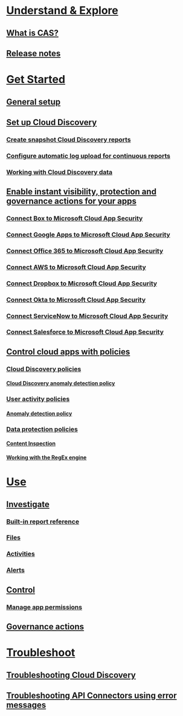 # [Understand & Explore](what-is-cloud-app-security.md)
## [What is CAS?](what-is-cloud-app-security.md)
## [Release notes](release-notes.md)
# [Get Started](getting-started-with-cloud-app-security.md)
## [General setup](general-setup.md)
## [Set up Cloud Discovery](set-up-cloud-discovery.md)
### [Create snapshot Cloud Discovery reports](create-snapshot-cloud-discovery-reports.md)
### [Configure automatic log upload for continuous reports](configure-automatic-log-upload-for-continuous-reports.md)
### [Working with Cloud Discovery data](working-with-cloud-discovery-data.md)
## [Enable instant visibility, protection and governance actions for your apps](enable-instant-visibility-protection-and-governance-actions-for-your-apps.md)
### [Connect Box to Microsoft Cloud App Security](connect-box-to-microsoft-cloud-app-security.md)
### [Connect Google Apps to Microsoft Cloud App Security](connect-google-apps-to-microsoft-cloud-app-security.md)
### [Connect Office 365 to Microsoft Cloud App Security](connect-office-365-to-microsoft-cloud-app-security.md)
### [Connect AWS to Microsoft Cloud App Security](connect-aws-to-microsoft-cloud-app-security.md)
### [Connect Dropbox to Microsoft Cloud App Security](connect-dropbox-to-microsoft-cloud-app-security.md)
### [Connect Okta to Microsoft Cloud App Security](connect-okta-to-microsoft-cloud-app-security.md)
### [Connect ServiceNow to Microsoft Cloud App Security](connect-servicenow-to-microsoft-cloud-app-security.md)
### [Connect Salesforce to Microsoft Cloud App Security](connect-salesforce-to-microsoft-cloud-app-security.md)
## [Control cloud apps with policies](control-cloud-apps-with-policies.md)
### [Cloud Discovery policies](cloud-discovery-policies.md)
#### [Cloud Discovery anomaly detection policy](cloud-discovery-anomaly-detection-policy.md)
### [User activity policies](user-activity-policies.md)
#### [Anomaly detection policy](anomaly-detection-policy.md)
### [Data protection policies](data-protection-policies.md)
#### [Content Inspection](content-inspection.md)
#### [Working with the RegEx engine](working-with-the-regex-engine.md)
# [Use](daily-activities-to-protect-your-cloud-environment.md)
## [Investigate](investigate.md)
### [Built-in report reference](built-in-report-reference.md)
### [Files](file-filters.md)
### [Activities](activity-filters.md)
### [Alerts](monitor-alerts.md)
## [Control](control.md)
### [Manage app permissions](manage-app-permissions.md)
## [Governance actions](governance-actions.md)
# [Troubleshoot](troubleshooting.md)
## [Troubleshooting Cloud Discovery](troubleshooting-cloud-discovery.md)
## [Troubleshooting API Connectors using error messages](troubleshooting-api-connectors-using-error-messages.md)